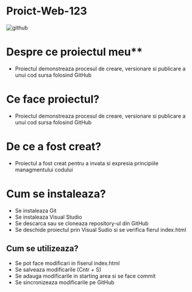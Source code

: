 # Proict-Web-123 
![github](https://scitechdaily.com/images/Artificial-Intelligence-Robot-Thinking-Brain.jpg)
# Despre ce proiectul meu**
- Proiectul demonstreaza procesul de creare, versionare si publicare a unui cod sursa folosind GitHub
# **Ce face proiectul?** 
- Proiectul demonstreaza procesul de creare, versionare si publicare a unui cod sursa folosind GitHub
# **De ce a fost creat?** 
- Proiectul a fost creat pentru a invata si expresia principiile managmentului codului
# **Cum se instaleaza?** 
- Se instaleaza Git
- Se instaleaza Visual Studio
- Se descarca sau se cloneaza repository-ul din GitHub
- Se deschide proiectul prin Visual Sudio si se verifica fierul index.html
## **Cum se utilizeaza?** 
- Se pot face modificari in fiserul index.html
- Se salveaza modificarile (Cntr + S)
- Se adauga modificarile in starting area si se face commit 
- Se sincronizeaza modificarile pe GitHub